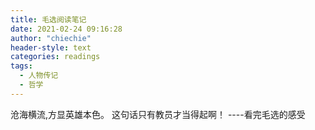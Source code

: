 ```yaml
---
title: 毛选阅读笔记
date: 2021-02-24 09:16:28
author: "chiechie"
header-style: text
categories: readings
tags:
  - 人物传记
  - 哲学
---
```



沧海横流,方显英雄本色。
这句话只有教员才当得起啊！
----看完毛选的感受



